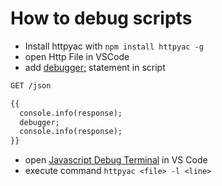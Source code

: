 
# How to debug scripts

* Install httpyac with `npm install httpyac -g`
* open Http File in VSCode
* add [debugger;](https://developer.mozilla.org/de/docs/Web/JavaScript/Reference/Statements/debugger) statement in script
```html
GET /json

{{
  console.info(response);
  debugger;
  console.info(response);
}}

```
* open [Javascript Debug Terminal](https://code.visualstudio.com/docs/nodejs/nodejs-debugging#_javascript-debug-terminal) in VS Code
* execute command `httpyac <file> -l <line>`